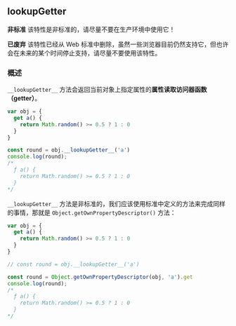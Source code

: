 ## __lookupGetter__

**非标准**
该特性是非标准的，请尽量不要在生产环境中使用它！

**已废弃**
该特性已经从 Web 标准中删除，虽然一些浏览器目前仍然支持它，但也许会在未来的某个时间停止支持，请尽量不要使用该特性。

### 概述

`__lookupGetter__` 方法会返回当前对象上指定属性的**属性读取访问器函数（getter）**。

```js
var obj = {
  get a() {
    return Math.random() >= 0.5 ? 1 : 0
  }
}

const round = obj.__lookupGetter__('a')
console.log(round);
/*
  ƒ a() {
    return Math.random() >= 0.5 ? 1 : 0
  }
*/
```

`__lookupGetter__` 方法是非标准的，我们应该使用标准中定义的方法来完成同样的事情，那就是 `Object.getOwnPropertyDescriptor()` 方法：

```js
var obj = {
  get a() {
    return Math.random() >= 0.5 ? 1 : 0
  }
}

// const round = obj.__lookupGetter__('a')

const round = Object.getOwnPropertyDescriptor(obj, 'a').get
console.log(round);
/*
  ƒ a() {
    return Math.random() >= 0.5 ? 1 : 0
  }
*/
```



